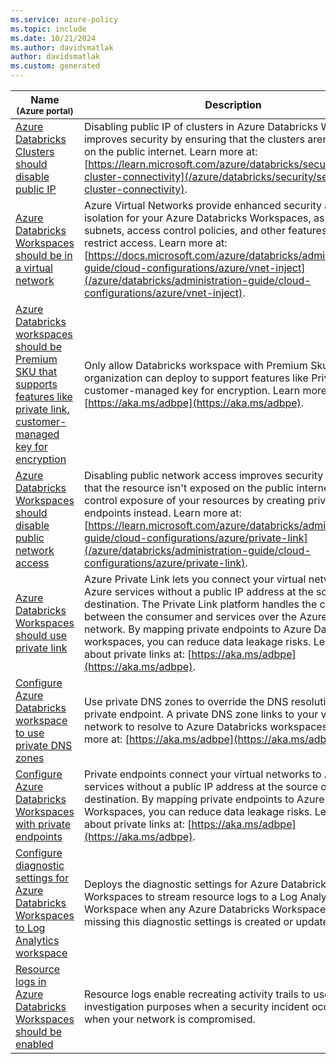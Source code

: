 ```yaml
---
ms.service: azure-policy
ms.topic: include
ms.date: 10/21/2024
ms.author: davidsmatlak
author: davidsmatlak
ms.custom: generated
---
```


|Name<br /><sub>(Azure portal)</sub> |Description |Effect(s) |Version<br /><sub>(GitHub)</sub> |
|---|---|---|---|
|[Azure Databricks Clusters should disable public IP](https://portal.azure.com/#blade/Microsoft_Azure_Policy/PolicyDetailBlade/definitionId/%2Fproviders%2FMicrosoft.Authorization%2FpolicyDefinitions%2F51c1490f-3319-459c-bbbc-7f391bbed753) |Disabling public IP of clusters in Azure Databricks Workspaces improves security by ensuring that the clusters aren't exposed on the public internet. Learn more at: [https://learn.microsoft.com/azure/databricks/security/secure-cluster-connectivity](/azure/databricks/security/secure-cluster-connectivity). |Audit, Deny, Disabled |[1.0.1](https://github.com/Azure/azure-policy/blob/master/built-in-policies/policyDefinitions/Azure%20Databricks/Databricks_DisablePublicIP_Audit.json) |
|[Azure Databricks Workspaces should be in a virtual network](https://portal.azure.com/#blade/Microsoft_Azure_Policy/PolicyDetailBlade/definitionId/%2Fproviders%2FMicrosoft.Authorization%2FpolicyDefinitions%2F9c25c9e4-ee12-4882-afd2-11fb9d87893f) |Azure Virtual Networks provide enhanced security and isolation for your Azure Databricks Workspaces, as well as subnets, access control policies, and other features to further restrict access. Learn more at: [https://docs.microsoft.com/azure/databricks/administration-guide/cloud-configurations/azure/vnet-inject](/azure/databricks/administration-guide/cloud-configurations/azure/vnet-inject). |Audit, Deny, Disabled |[1.0.2](https://github.com/Azure/azure-policy/blob/master/built-in-policies/policyDefinitions/Azure%20Databricks/Databricks_VNETEnabled_Audit.json) |
|[Azure Databricks workspaces should be Premium SKU that supports features like private link, customer-managed key for encryption](https://portal.azure.com/#blade/Microsoft_Azure_Policy/PolicyDetailBlade/definitionId/%2Fproviders%2FMicrosoft.Authorization%2FpolicyDefinitions%2F2cc2c3b5-c2f8-45aa-a9e6-f90d85ae8352) |Only allow Databricks workspace with Premium Sku that your organization can deploy to support features like Private Link, customer-managed key for encryption. Learn more at: [https://aka.ms/adbpe](https://aka.ms/adbpe). |Audit, Deny, Disabled |[1.0.1](https://github.com/Azure/azure-policy/blob/master/built-in-policies/policyDefinitions/Azure%20Databricks/AllowedDatabricksSkus_Audit.json) |
|[Azure Databricks Workspaces should disable public network access](https://portal.azure.com/#blade/Microsoft_Azure_Policy/PolicyDetailBlade/definitionId/%2Fproviders%2FMicrosoft.Authorization%2FpolicyDefinitions%2F0e7849de-b939-4c50-ab48-fc6b0f5eeba2) |Disabling public network access improves security by ensuring that the resource isn't exposed on the public internet. You can control exposure of your resources by creating private endpoints instead. Learn more at: [https://learn.microsoft.com/azure/databricks/administration-guide/cloud-configurations/azure/private-link](/azure/databricks/administration-guide/cloud-configurations/azure/private-link).  |Audit, Deny, Disabled |[1.0.1](https://github.com/Azure/azure-policy/blob/master/built-in-policies/policyDefinitions/Azure%20Databricks/Databricks_AuditPublicNetworkAccess.json) |
|[Azure Databricks Workspaces should use private link](https://portal.azure.com/#blade/Microsoft_Azure_Policy/PolicyDetailBlade/definitionId/%2Fproviders%2FMicrosoft.Authorization%2FpolicyDefinitions%2F258823f2-4595-4b52-b333-cc96192710d8) |Azure Private Link lets you connect your virtual networks to Azure services without a public IP address at the source or destination. The Private Link platform handles the connectivity between the consumer and services over the Azure backbone network. By mapping private endpoints to Azure Databricks workspaces, you can reduce data leakage risks. Learn more about private links at: [https://aka.ms/adbpe](https://aka.ms/adbpe). |Audit, Disabled |[1.0.2](https://github.com/Azure/azure-policy/blob/master/built-in-policies/policyDefinitions/Azure%20Databricks/Databricks_PrivateEndpoint_Audit.json) |
|[Configure Azure Databricks workspace to use private DNS zones](https://portal.azure.com/#blade/Microsoft_Azure_Policy/PolicyDetailBlade/definitionId/%2Fproviders%2FMicrosoft.Authorization%2FpolicyDefinitions%2F0eddd7f3-3d9b-4927-a07a-806e8ac9486c) |Use private DNS zones to override the DNS resolution for a private endpoint. A private DNS zone links to your virtual network to resolve to Azure Databricks workspaces. Learn more at: [https://aka.ms/adbpe](https://aka.ms/adbpe). |DeployIfNotExists, Disabled |[1.0.1](https://github.com/Azure/azure-policy/blob/master/built-in-policies/policyDefinitions/Azure%20Databricks/Databricks_PrivateDNSZone_DINE.json) |
|[Configure Azure Databricks Workspaces with private endpoints](https://portal.azure.com/#blade/Microsoft_Azure_Policy/PolicyDetailBlade/definitionId/%2Fproviders%2FMicrosoft.Authorization%2FpolicyDefinitions%2F09210db3-d32c-4b2b-b4e1-f72ae920eb11) |Private endpoints connect your virtual networks to Azure services without a public IP address at the source or destination. By mapping private endpoints to Azure Databricks Workspaces, you can reduce data leakage risks. Learn more about private links at: [https://aka.ms/adbpe](https://aka.ms/adbpe). |DeployIfNotExists, Disabled |[1.0.2](https://github.com/Azure/azure-policy/blob/master/built-in-policies/policyDefinitions/Azure%20Databricks/Databricks_PrivateEndpoint_DINE.json) |
|[Configure diagnostic settings for Azure Databricks Workspaces to Log Analytics workspace](https://portal.azure.com/#blade/Microsoft_Azure_Policy/PolicyDetailBlade/definitionId/%2Fproviders%2FMicrosoft.Authorization%2FpolicyDefinitions%2F23057b42-ca8d-4aa0-a3dc-96a98b5b5a3d) |Deploys the diagnostic settings for Azure Databricks Workspaces to stream resource logs to a Log Analytics Workspace when any Azure Databricks Workspace which is missing this diagnostic settings is created or updated. |DeployIfNotExists, Disabled |[1.0.1](https://github.com/Azure/azure-policy/blob/master/built-in-policies/policyDefinitions/Azure%20Databricks/Databricks_AuditDiagnosticLog_DINE.json) |
|[Resource logs in Azure Databricks Workspaces should be enabled](https://portal.azure.com/#blade/Microsoft_Azure_Policy/PolicyDetailBlade/definitionId/%2Fproviders%2FMicrosoft.Authorization%2FpolicyDefinitions%2F138ff14d-b687-4faa-a81c-898c91a87fa2) |Resource logs enable recreating activity trails to use for investigation purposes when a security incident occurs or when your network is compromised. |AuditIfNotExists, Disabled |[1.0.1](https://github.com/Azure/azure-policy/blob/master/built-in-policies/policyDefinitions/Azure%20Databricks/Databricks_AuditDiagnosticLog_Audit.json) |
